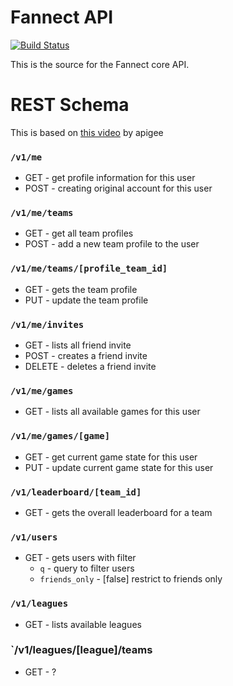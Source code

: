 # Fannect API
[![Build Status](https://secure.travis-ci.org/Fannect/fannect-mobileweb.png?branch=master)](https://travis-ci.org/Fannect/fannect-mobileweb)

This is the source for the Fannect core API.

# REST Schema
This is based on [this video](http://blog.apigee.com/detail/restful_api_design) by apigee

### `/v1/me`
* GET - get profile information for this user
* POST - creating original account for this user

### `/v1/me/teams`
* GET - get all team profiles
* POST - add a new team profile to the user

### `/v1/me/teams/[profile_team_id]`
* GET - gets the team profile
* PUT - update the team profile

### `/v1/me/invites`
* GET - lists all friend invite
* POST - creates a friend invite
* DELETE - deletes a friend invite

### `/v1/me/games`
* GET - lists all available games for this user

### `/v1/me/games/[game]`
* GET - get current game state for this user
* PUT - update current game state for this user

### `/v1/leaderboard/[team_id]`
* GET - gets the overall leaderboard for a team

### `/v1/users`
* GET - gets users with filter
   * `q` - query to filter users
   * `friends_only` - [false] restrict to friends only

### `/v1/leagues`
* GET - lists available leagues

### `/v1/leagues/[league]/teams
* GET - ?
